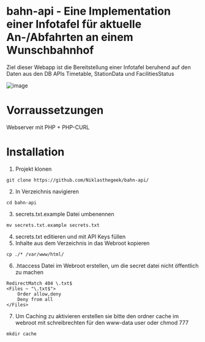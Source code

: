 # bahn-api - Eine Implementation einer Infotafel für aktuelle An-/Abfahrten an einem Wunschbahnhof
Ziel dieser Webapp ist die Bereitstellung einer Infotafel beruhend auf den Daten aus den DB APIs Timetable, StationData und FacilitiesStatus

![image](https://github.com/Niklasthegeek/bahn-api/assets/77445745/c5e7bac6-ff9f-4332-819e-42e407551bd9)



# Vorraussetzungen

Webserver mit PHP + PHP-CURL

# Installation

1. Projekt klonen
  ```
  git clone https://github.com/Niklasthegeek/bahn-api/
  ```
2. In Verzeichnis navigieren
```
cd bahn-api
```
3. secrets.txt.example Datei umbenennen
```
mv secrets.txt.example secrets.txt
```
4. secrets.txt editieren und mit API Keys füllen
5. Inhalte aus dem Verzeichnis in das Webroot kopieren
```
cp ./* /var/www/html/
```
6. .htaccess Datei im Webroot erstellen, um die secret datei nicht öffentlich zu machen
```
RedirectMatch 404 \.txt$
<Files ~ "\.txt$">
    Order allow,deny
    Deny from all
</Files>
```
7. Um Caching zu aktivieren erstellen sie bitte den ordner cache im webroot mit schreibrechten für den www-data user oder chmod 777
```
mkdir cache
```



